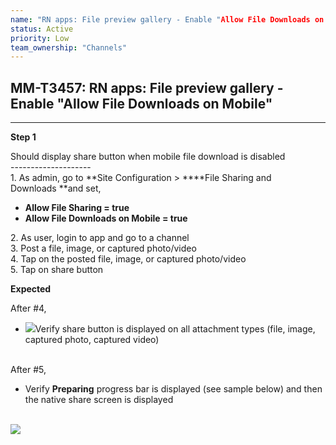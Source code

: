```yaml
---
name: "RN apps: File preview gallery - Enable "Allow File Downloads on Mobile""
status: Active
priority: Low
team_ownership: "Channels"
---
```


## MM-T3457: RN apps: File preview gallery - Enable "Allow File Downloads on Mobile"

---

**Step 1**

Should display share button when mobile file download is disabled\
\--------------------\
1\. As admin, go to **Site Configuration > ****File Sharing and Downloads **and set,

- **Allow File Sharing = true**
- **Allow File Downloads on Mobile = true**

2\. As user, login to app and go to a channel\
3\. Post a file, image, or captured photo/video\
4\. Tap on the posted file, image, or captured photo/video\
5\. Tap on share button

**Expected**

After #4,

- ![](https://smartbear-tm4j-prod-us-west-2-attachment-rich-text.s3.us-west-2.amazonaws.com/embedded-f3277290f945470c4add5d21ef3dc7ca7b74388fc7152bfb6b99ae58c66a95a8-1604004173316-Screen+Shot+2020-10-29+at+1.34.12+PM.png)Verify share button is displayed on all attachment types (file, image, captured photo, captured video)

\
After #5,

- Verify **Preparing** progress bar is displayed (see sample below) and then the native share screen is displayed

\
![](https://smartbear-tm4j-prod-us-west-2-attachment-rich-text.s3.us-west-2.amazonaws.com/embedded-f3277290f945470c4add5d21ef3dc7ca7b74388fc7152bfb6b99ae58c66a95a8-1604004353018-IMG_0303.PNG)
